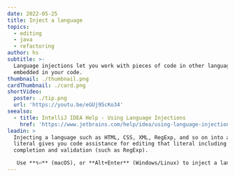```yaml
---
date: 2022-05-25
title: Inject a language
topics:
  - editing
  - java
  - refactoring
author: hs
subtitle: >-
  Language injections let you work with pieces of code in other languages
  embedded in your code.
thumbnail: ./thumbnail.png
cardThumbnail: ./card.png
shortVideo:
  poster: ./tip.png
  url: 'https://youtu.be/eGUj95cKo34'
seealso:
  - title: IntelliJ IDEA Help - Using Language Injections
    href: 'https://www.jetbrains.com/help/idea/using-language-injections.html'
leadin: >
  Injecting a language such as HTML, CSS, XML, RegExp, and so on into a string
  literal gives you code assistance for editing that literal including code
  completion and validation (such as RegExp).

   Use **⌥⏎** (macOS), or **Alt+Enter** (Windows/Linux) to inject a language or reference.
---
```


